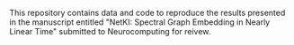 This repository contains data and code to reproduce the results presented in the manuscript entitled "NetKI: Spectral Graph Embedding in Nearly Linear Time" submitted to Neurocomputing for reivew.
